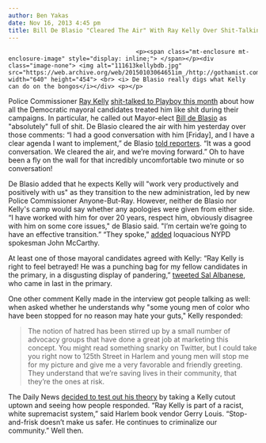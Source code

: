 ```yaml
---
author: Ben Yakas
date: Nov 16, 2013 4:45 pm
title: Bill De Blasio "Cleared The Air" With Ray Kelly Over Shit-Talking 
---
```


	
										<p><span class="mt-enclosure mt-enclosure-image" style="display: inline;"> </span></p><div class="image-none"> <img alt="111613kellybdb.jpg" src="https://web.archive.org/web/20150103064651im_/http://gothamist.com/attachments/byakas/111613kellybdb.jpg" width="640" height="454"> <br> <i> De Blasio really digs what Kelly can do on the bongos</i></div> <p></p>

<p>Police Commissioner <a href="https://web.archive.org/web/20150103064651/http://gothamist.com/tags/raykelly">Ray Kelly</a> <a href="https://web.archive.org/web/20150103064651/http://gothamist.com/2013/11/15/ray_kelly_insulted_by_mayoral_candi.php">shit-talked to Playboy this month</a> about how all the Democratic mayoral candidates treated him like shit during their campaigns. In particular, he called out Mayor-elect <a href="https://web.archive.org/web/20150103064651/http://gothamist.com/tags/billdeblasio">Bill de Blasio</a> as &quot;absolutely&quot; full of shit. De Blasio cleared the air with him yesterday over those comments: &#x201C;I had a good conversation with him [Friday], and I have a clear agenda I want to implement,&#x201D; de Blasio <a href="https://web.archive.org/web/20150103064651/http://www.nydailynews.com/new-york/bill-de-blasio-cleared-air-top-ray-kelly-article-1.1519151">told reporters</a>. &#x201C;It was a good conversation. We cleared the air, and we&#x2019;re moving forward.&#x201D; Oh to have been a fly on the wall for that incredibly uncomfortable two minute or so conversation! </p>

<p>De Blasio added that he expects Kelly will &quot;work very productively and positively with us&quot; as they transition to the new administration, led by new Police Commissioner Anyone-But-Ray. However, neither de Blasio nor Kelly&apos;s camp would say whether any apologies were given from either side. &#x201C;I have worked with him for over 20 years, respect him, obviously disagree with him on some core issues,&quot; de Blasio said. &quot;I&#x2019;m certain we&#x2019;re going to have an effective transition.&#x201D; &#x201C;They spoke,&#x201D; <a href="https://web.archive.org/web/20150103064651/http://nypost.com/2013/11/16/de-blasio-ray-kelly-clear-air-after-top-cop-blasted-candidates/">added</a> loquacious NYPD spokesman John McCarthy.</p>

<p>At least one of those mayoral candidates agreed with Kelly: &#x201C;Ray Kelly is right to feel betrayed! He was a punching bag for my fellow candidates in the primary, in a disgusting display of pandering,&#x201D; <a href="https://web.archive.org/web/20150103064651/https://twitter.com/SalAlbaneseNYC/status/401325512875720704">tweeted Sal Albanese</a>, who came in last in the primary. </p>

<p>One other comment Kelly made in the interview got people talking as well: when asked whether he understands why &quot;some young men of color who have been stopped for no reason may hate your guts,&quot; Kelly responded:</p>

<blockquote>The notion of hatred has been stirred up by a small number of advocacy groups that have done a great job at marketing this concept. You might read something snarky on Twitter, but I could take you right now to 125th Street in Harlem and young men will stop me for my picture and give me a very favorable and friendly greeting. They understand that we&#x2019;re saving lives in their community, that they&#x2019;re the ones at risk.</blockquote>

<p>The Daily News <a href="https://web.archive.org/web/20150103064651/http://www.nydailynews.com/new-york/uptown/ray-kelly-double-mixed-response-harlem-article-1.1518905">decided to test out his theory</a> by taking a Kelly cutout uptown and seeing how people responded. &#x201C;Ray Kelly is part of a racist, white supremacist system,&#x201D; said Harlem book vendor Gerry Louis. &#x201C;Stop-and-frisk doesn&#x2019;t make us safer. He continues to criminalize our community.&#x201D; Well then.</p>					
										
									
				